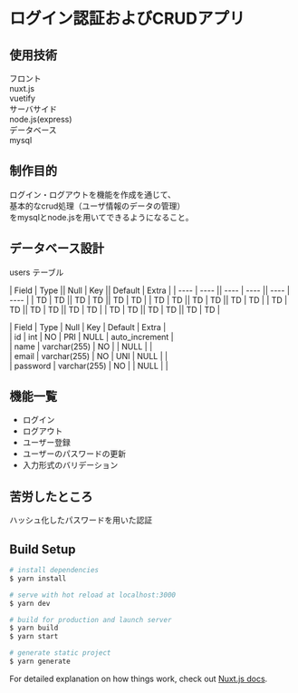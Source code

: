 # ログイン認証およびCRUDアプリ

## 使用技術
フロント  
nuxt.js  
vuetify  
サーバサイド  
node.js(express)  
データベース  
mysql  

## 制作目的
ログイン・ログアウトを機能を作成を通じて、  
基本的なcrud処理（ユーザ情報のデータの管理）  
をmysqlとnode.jsを用いてできるようになること。  

## データベース設計

users テーブル  

|  Field  |  Type  ||  Null  |  Key  ||  Default  |  Extra  |
| ---- | ---- || ---- | ---- || ---- | ---- |
|  TD  |  TD  ||  TD  |  TD  ||  TD  |  TD  |
|  TD  |  TD  ||  TD  |  TD  ||  TD  |  TD  |
|  TD  |  TD  ||  TD  |  TD  ||  TD  |  TD  |
|  TD  |  TD  ||  TD  |  TD  ||  TD  |  TD  |

  
| Field    | Type         | Null | Key | Default | Extra          |    
| id       | int          | NO   | PRI | NULL    | auto_increment |  
| name     | varchar(255) | NO   |     | NULL    |                |  
| email    | varchar(255) | NO   | UNI | NULL    |                |  
| password | varchar(255) | NO   |     | NULL    |                |  
  
## 機能一覧
* ログイン  
* ログアウト  
* ユーザー登録  
* ユーザーのパスワードの更新  
* 入力形式のバリデーション  

## 苦労したところ
ハッシュ化したパスワードを用いた認証  

## Build Setup

```bash
# install dependencies
$ yarn install

# serve with hot reload at localhost:3000
$ yarn dev

# build for production and launch server
$ yarn build
$ yarn start

# generate static project
$ yarn generate
```

For detailed explanation on how things work, check out [Nuxt.js docs](https://nuxtjs.org).
